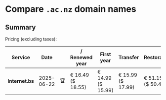# Compare `.ac.nz` domain names

## Summary

Pricing (excluding taxes):

| Service | Date |  | / Renewed year | First year | Transfer | Restoration |
|--|--|--|--|--|--|--|
| **Internet.bs** | 2025-06-22 | 🏆 | € 16.49<br>($ 18.55) | € 14.99<br>($ 15.99) | € 15.99<br>($ 17.99) | € 51.15<br>($ 50.49) |
